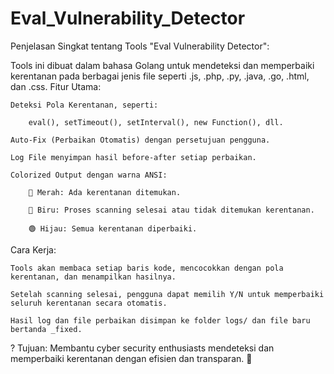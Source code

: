 # Eval_Vulnerability_Detector
Penjelasan Singkat tentang Tools "Eval Vulnerability Detector":

Tools ini dibuat dalam bahasa Golang untuk mendeteksi dan memperbaiki kerentanan pada berbagai jenis file seperti .js, .php, .py, .java, .go, .html, dan .css.
Fitur Utama:

    Deteksi Pola Kerentanan, seperti:

        eval(), setTimeout(), setInterval(), new Function(), dll.

    Auto-Fix (Perbaikan Otomatis) dengan persetujuan pengguna.

    Log File menyimpan hasil before-after setiap perbaikan.

    Colorized Output dengan warna ANSI:

        🔴 Merah: Ada kerentanan ditemukan.

        🔵 Biru: Proses scanning selesai atau tidak ditemukan kerentanan.

        🟢 Hijau: Semua kerentanan diperbaiki.

Cara Kerja:

    Tools akan membaca setiap baris kode, mencocokkan dengan pola kerentanan, dan menampilkan hasilnya.

    Setelah scanning selesai, pengguna dapat memilih Y/N untuk memperbaiki seluruh kerentanan secara otomatis.

    Hasil log dan file perbaikan disimpan ke folder logs/ dan file baru bertanda _fixed.

? Tujuan:
Membantu cyber security enthusiasts mendeteksi dan memperbaiki kerentanan dengan efisien dan transparan. 🚀
